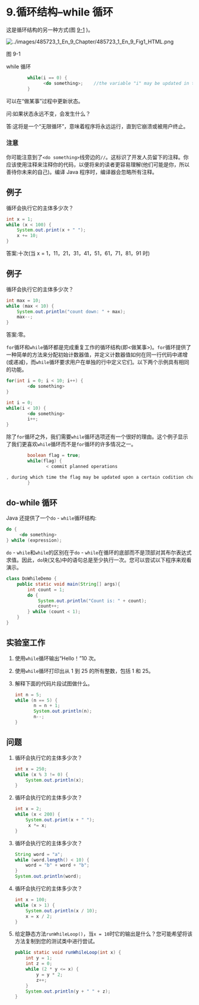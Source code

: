 # 9.循环结构–while 循环

这是循环结构的另一种方式(图 [9-1](#Fig1) )。

![../images/485723_1_En_9_Chapter/485723_1_En_9_Fig1_HTML.png](../images/485723_1_En_9_Chapter/485723_1_En_9_Fig1_HTML.png)

图 9-1

while 循环

```java
        while(i == 0) {
              <do something>;    //the variable "i" may be updated in this code block.
        }

```

可以在“做某事”过程中更新状态。

问:如果状态永远不变，会发生什么？

答:这将是一个“无限循环”，意味着程序将永远运行，直到它崩溃或被用户终止。

### 注意

你可能注意到了`<do something>`线旁边的`//`。这标识了开发人员留下的注释。你应该使用注释来注释你的代码，以便将来的读者更容易理解(他们可能是你，所以善待你未来的自己)。编译 Java 程序时，编译器会忽略所有注释。

## 例子

循环会执行它的主体多少次？

```java
int x = 1;
while (x < 100) {
    System.out.print(x + " ");
    x += 10;
}

```

答案:十次(当 x = 1，11，21，31，41，51，61，71，81，91 时)

## 例子

循环会执行它的主体多少次？

```java
int max = 10;
while (max < 10) {
    System.out.println("count down: " + max);
    max--;
}

```

答案:零。

`for`循环和`while`循环都是完成重复工作的循环结构(即<做某事>)。`for`循环提供了一种简单的方法来分配初始计数器值，并定义计数器值如何在同一行代码中递增(或递减)，而`while`循环要求用户在单独的行中定义它们。以下两个示例具有相同的功能。

```java
for(int i = 0; i < 10; i++) {
        <do something>
}

int i = 0;
while(i < 10) {
        <do something>
        i++;
}

```

除了`for`循环之外，我们需要`while`循环选项还有一个很好的理由。这个例子显示了我们更喜欢`while`循环而不是`for`循环的许多情况之一。

```java
        boolean flag = true;
        while(flag) {
               < commit planned operations

, during which time the flag may be updated upon a certain codition change, e.g. the operation is completed, or failed for some reason.>
        }

```

## do-while 循环

Java 还提供了一个`do` - `while`循环结构:

```java
do {
     <do something>
} while (expression);

```

`do` - `while`和`while`的区别在于`do` - `while`在循环的底部而不是顶部对其布尔表达式求值。因此，`do`块(又名<do something="">)中的语句总是至少执行一次。您可以尝试以下程序来观看演示。</do>

```java
class DoWhileDemo {
    public static void main(String[] args){
        int count = 1;
        do {
            System.out.println("Count is: " + count);
            count++;
        } while (count < 1);
    }
}

```

## 实验室工作

1.  使用`while`循环输出“Hello！”10 次。

2.  使用`while`循环打印出从 1 到 25 的所有整数，包括 1 和 25。

3.  解释下面的代码片段试图做什么。

    ```java
    int n = 5;
    while (n == 5) {
           n = n + 1;
           System.out.println(n);
           n--;
    }

    ```

## 问题

1.  循环会执行它的主体多少次？

    ```java
    int x = 250;
    while (x % 3 != 0) {
        System.out.println(x);
    }

    ```

2.  循环会执行它的主体多少次？

    ```java
    int x = 2;
    while (x < 200) {
        System.out.print(x + " ");
         x *= x;
    }

    ```

3.  循环会执行它的主体多少次？

    ```java
    String word = "a";
    while (word.length() < 10) {
        word = "b" + word + "b";
    }
    System.out.println(word);

    ```

4.  循环会执行它的主体多少次？

    ```java
    int x = 100;
    while (x > 1) {
        System.out.println(x / 10);
        x = x / 2;
    }

    ```

5.  给定静态方法`runWhileLoop()`，当`x = 10`时它的输出是什么？您可能希望将该方法复制到您的测试类中进行尝试。

    ```java
    public static void runWhileLoop(int x) {
        int y = 1;
        int z = 0;
        while (2 * y <= x) {
            y = y * 2;
            z++;
        }
        System.out.println(y + " " + z);
    }

    ```